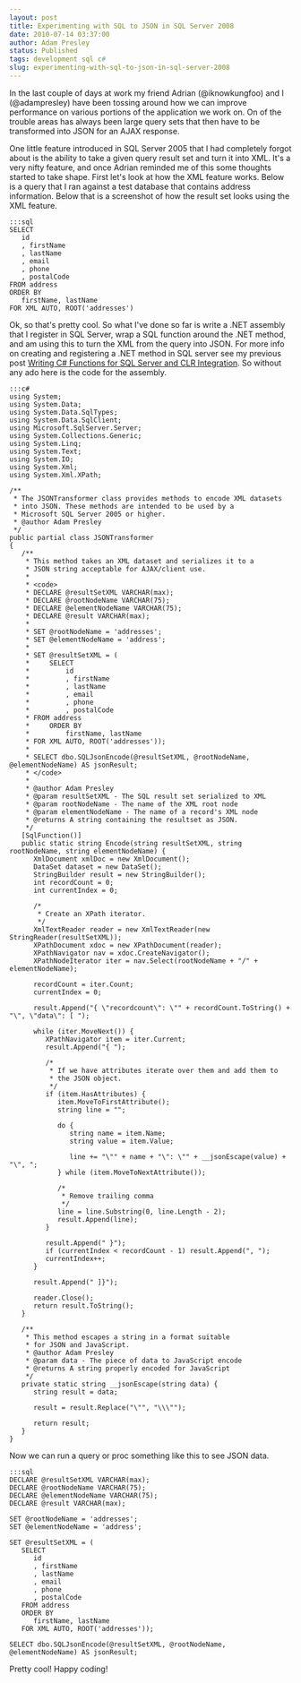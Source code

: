 ```yaml
---
layout: post
title: Experimenting with SQL to JSON in SQL Server 2008
date: 2010-07-14 03:37:00
author: Adam Presley
status: Published
tags: development sql c#
slug: experimenting-with-sql-to-json-in-sql-server-2008
---
```


In the last couple of days at work my friend Adrian (@iknowkungfoo) and
I (@adampresley) have been tossing around how we can improve performance
on various portions of the application we work on. On of the trouble
areas has always been large query sets that then have to be transformed
into JSON for an AJAX response.   
  
One little feature introduced in SQL Server 2005 that I had completely
forgot about is the ability to take a given query result set and turn it
into XML. It's a very nifty feature, and once Adrian reminded me of this
some thoughts started to take shape. First let's look at how the XML
feature works. Below is a query that I ran against a test database that
contains address information. Below that is a screenshot of how the
result set looks using the XML feature.  

    :::sql
    SELECT
       id
       , firstName
       , lastName
       , email
       , phone
       , postalCode
    FROM address
    ORDER BY
       firstName, lastName 
    FOR XML AUTO, ROOT('addresses')

Ok, so that's pretty cool. So what I've done so far is write a .NET
assembly that I register in SQL Server, wrap a SQL function around the
.NET method, and am using this to turn the XML from the query into JSON.
For more info on creating and registering a .NET method in SQL server
see my previous post [Writing C# Functions for SQL Server and CLR
Integration](http://blog.adampresley.com/2009/writing-csharp-functions-for-sql-server-and-clr-integration/).
So without any ado here is the code for the assembly.  

    :::c#
    using System;
    using System.Data;
    using System.Data.SqlTypes;
    using System.Data.SqlClient;
    using Microsoft.SqlServer.Server;
    using System.Collections.Generic;
    using System.Linq;
    using System.Text;
    using System.IO;
    using System.Xml;
    using System.Xml.XPath;

    /**
     * The JSONTransformer class provides methods to encode XML datasets
     * into JSON. These methods are intended to be used by a 
     * Microsoft SQL Server 2005 or higher.
     * @author Adam Presley
     */
    public partial class JSONTransformer
    {
       /**
        * This method takes an XML dataset and serializes it to a 
        * JSON string acceptable for AJAX/client use.
        * 
        * <code>
        * DECLARE @resultSetXML VARCHAR(max);
        * DECLARE @rootNodeName VARCHAR(75);
        * DECLARE @elementNodeName VARCHAR(75);
        * DECLARE @result VARCHAR(max);
        * 
        * SET @rootNodeName = 'addresses';
        * SET @elementNodeName = 'address';
        * 
        * SET @resultSetXML = (
        *     SELECT
        *         id
        *         , firstName
        *         , lastName
        *         , email
        *         , phone
        *         , postalCode
        * FROM address
        *     ORDER BY
        *         firstName, lastName 
        * FOR XML AUTO, ROOT('addresses'));
        *     
        * SELECT dbo.SQLJsonEncode(@resultSetXML, @rootNodeName, @elementNodeName) AS jsonResult;
        * </code>
        * 
        * @author Adam Presley
        * @param resultSetXML - The SQL result set serialized to XML
        * @param rootNodeName - The name of the XML root node
        * @param elementNodeName - The name of a record's XML node
        * @returns A string containing the resultset as JSON.
        */
       [SqlFunction()]
       public static string Encode(string resultSetXML, string rootNodeName, string elementNodeName) {
          XmlDocument xmlDoc = new XmlDocument();
          DataSet dataset = new DataSet();
          StringBuilder result = new StringBuilder();
          int recordCount = 0;
          int currentIndex = 0;

          /*
           * Create an XPath iterator.
           */
          XmlTextReader reader = new XmlTextReader(new StringReader(resultSetXML));
          XPathDocument xdoc = new XPathDocument(reader);
          XPathNavigator nav = xdoc.CreateNavigator();
          XPathNodeIterator iter = nav.Select(rootNodeName + "/" + elementNodeName);

          recordCount = iter.Count;
          currentIndex = 0;

          result.Append("{ \"recordcount\": \"" + recordCount.ToString() + "\", \"data\": [ ");

          while (iter.MoveNext()) {
             XPathNavigator item = iter.Current;
             result.Append("{ ");

             /*
              * If we have attributes iterate over them and add them to
              * the JSON object.
              */
             if (item.HasAttributes) {
                item.MoveToFirstAttribute();
                string line = "";

                do {
                   string name = item.Name;
                   string value = item.Value;

                   line += "\"" + name + "\": \"" + __jsonEscape(value) + "\", ";
                } while (item.MoveToNextAttribute());

                /*
                 * Remove trailing comma
                 */
                line = line.Substring(0, line.Length - 2);
                result.Append(line);
             }

             result.Append(" }");
             if (currentIndex < recordCount - 1) result.Append(", ");
             currentIndex++;
          }

          result.Append(" ]}");

          reader.Close();
          return result.ToString();
       }

       /**
        * This method escapes a string in a format suitable
        * for JSON and JavaScript.
        * @author Adam Presley
        * @param data - The piece of data to JavaScript encode
        * @returns A string properly encoded for JavaScript
        */
       private static string __jsonEscape(string data) {
          string result = data;

          result = result.Replace("\"", "\\\"");

          return result;
       }
    }

Now we can run a query or proc something like this to see JSON data.

    :::sql
    DECLARE @resultSetXML VARCHAR(max);
    DECLARE @rootNodeName VARCHAR(75);
    DECLARE @elementNodeName VARCHAR(75);
    DECLARE @result VARCHAR(max);

    SET @rootNodeName = 'addresses';
    SET @elementNodeName = 'address';

    SET @resultSetXML = (
       SELECT
          id
          , firstName
          , lastName
          , email
          , phone
          , postalCode
       FROM address
       ORDER BY
          firstName, lastName 
       FOR XML AUTO, ROOT('addresses'));

    SELECT dbo.SQLJsonEncode(@resultSetXML, @rootNodeName, @elementNodeName) AS jsonResult;

Pretty cool! Happy coding!
